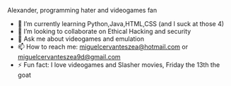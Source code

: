 Alexander, programming hater and videogames fan

- 🌱 I’m currently learning Python,Java,HTML,CSS (and I suck at those 4)
- 👯 I’m looking to collaborate on Ethical Hacking and security
- 💬 Ask me about videogames and emulation
- 📫 How to reach me: miguelcervanteszea@hotmail.com or miguelcervanteszea9d@gmail.com
- ⚡ Fun fact: I love videogames and Slasher movies, Friday the 13th the goat
